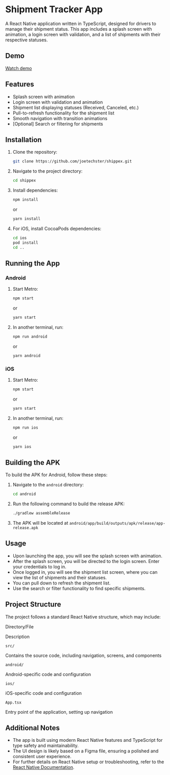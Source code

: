 
# Shipment Tracker App

A React Native application written in TypeScript, designed for drivers to manage their shipment status. This app includes a splash screen with animation, a login screen with validation, and a list of shipments with their respective statuses.

## Demo
<a href="https://drive.google.com/file/d/1NnkcHUr5VDsCWZ6i-o2xsqn3IL1qEa6p/view?usp=sharing">Watch demo<a/>

## Features

-   Splash screen with animation
-   Login screen with validation and animation
-   Shipment list displaying statuses (Received, Canceled, etc.)
-   Pull-to-refresh functionality for the shipment list
-   Smooth navigation with transition animations
-   [Optional] Search or filtering for shipments

## Installation

1.  Clone the repository:
    
    ```bash
    git clone https://github.com/joetechster/shippex.git
    
    ```
    
2.  Navigate to the project directory:
    
    ```bash
    cd shippex
    
    ```
    
3.  Install dependencies:
    
    ```bash
    npm install
    
    ```
    
    or
    
    ```bash
    yarn install
    
    ```
    
4.  For iOS, install CocoaPods dependencies:
    
    ```bash
    cd ios
    pod install
    cd ..
    
    ```
    

## Running the App

### Android

1.  Start Metro:
    
    ```bash
    npm start
    
    ```
    
    or
    
    ```bash
    yarn start
    
    ```
    
2.  In another terminal, run:
    
    ```bash
    npm run android
    
    ```
    
    or
    
    ```bash
    yarn android
    
    ```
    

### iOS

1.  Start Metro:
    
    ```bash
    npm start
    
    ```
    
    or
    
    ```bash
    yarn start
    
    ```
    
2.  In another terminal, run:
    
    ```bash
    npm run ios
    
    ```
    
    or
    
    ```bash
    yarn ios
    
    ```
    

## Building the APK

To build the APK for Android, follow these steps:

1.  Navigate to the  `android`  directory:
    
    ```bash
    cd android
    
    ```
    
2.  Run the following command to build the release APK:
    
    ```bash
    ./gradlew assembleRelease
    
    ```
    
3.  The APK will be located at  `android/app/build/outputs/apk/release/app-release.apk`
    

## Usage

-   Upon launching the app, you will see the splash screen with animation.
-   After the splash screen, you will be directed to the login screen. Enter your credentials to log in.
-   Once logged in, you will see the shipment list screen, where you can view the list of shipments and their statuses.
-   You can pull down to refresh the shipment list.
-   Use the search or filter functionality to find specific shipments.

## Project Structure

The project follows a standard React Native structure, which may include:

Directory/File

Description

`src/`

Contains the source code, including navigation, screens, and components

`android/`

Android-specific code and configuration

`ios/`

iOS-specific code and configuration

`App.tsx`

Entry point of the application, setting up navigation

## Additional Notes

-   The app is built using modern React Native features and TypeScript for type safety and maintainability.
-   The UI design is likely based on a Figma file, ensuring a polished and consistent user experience.
-   For further details on React Native setup or troubleshooting, refer to the  [React Native Documentation](https://reactnative.dev/docs/getting-started).
